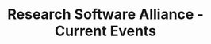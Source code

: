 ---
title: Research Software Alliance - Current Events
cms_exclude: true

# View.
#   1 = List
#   2 = Compact
#   3 = Card
#   4 = Citation
view: 2

# Optional header image (relative to `static/media/` folder).
header:
  caption: 'Please view our [past events](/events/resa-events-past).' 
  image: ''
---